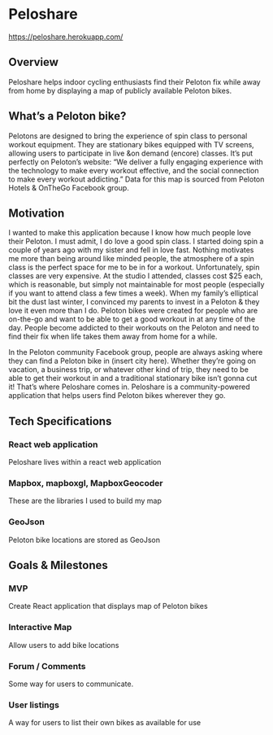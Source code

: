 # Peloshare
https://peloshare.herokuapp.com/

## Overview
Peloshare helps indoor cycling enthusiasts find their Peloton fix while away from home by displaying a map of publicly available Peloton bikes. 

## What’s a Peloton bike?
Pelotons are designed to bring the experience of spin class to personal workout equipment. They are stationary bikes equipped with TV screens, allowing users to participate in live &on demand (encore) classes. It’s put perfectly on Peloton’s website:  “We deliver a fully engaging experience with the technology to make every workout effective, and the social connection to make every workout addicting.” 
Data for this map is sourced from Peloton Hotels & OnTheGo Facebook group.

## Motivation
I wanted to make this application because I know how much people love their Peloton. I must admit, I do love a good spin class. I started doing spin a couple of years ago with my sister and fell in love fast. Nothing motivates me more than being around like minded people, the atmosphere of a spin class is the perfect space for me to be in for a workout. Unfortunately, spin classes are very expensive. At the studio I attended, classes cost $25 each, which is reasonable, but simply not maintainable for most people (especially if you want to attend class a few times a week). When my family’s elliptical bit the dust last winter, I convinced my parents to invest in a Peloton & they love it even more than I do. Peloton bikes were created for people who are on-the-go and want to be able to get a good workout in at any time of the day. People become addicted to their workouts on the Peloton and need to find their fix when life takes them away from home for a while.

In the Peloton community Facebook group, people are always asking where they can find a Peloton bike in (insert city here). Whether they’re going on vacation, a business trip, or whatever other kind of trip, they need to be able to get their workout in and a traditional stationary bike isn’t gonna cut it! That’s where Peloshare comes in. Peloshare is a community-powered application that helps users find Peloton bikes wherever they go. 

## Tech Specifications
### React web application
Peloshare lives within a react web application
### Mapbox, mapboxgl, MapboxGeocoder
These are the libraries I used to build my map
### GeoJson
Peloton bike locations are stored as GeoJson

## Goals & Milestones
### MVP
Create React application that displays map of Peloton bikes
### Interactive Map
Allow users to add bike locations
### Forum / Comments
Some way for users to communicate.
### User listings
A way for users to list their own bikes as available for use

